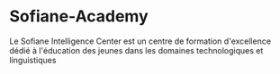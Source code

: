 # Sofiane-Academy
Le Sofiane Intelligence Center est un centre de formation d'excellence dédié à l'éducation des jeunes dans les domaines technologiques et linguistiques
